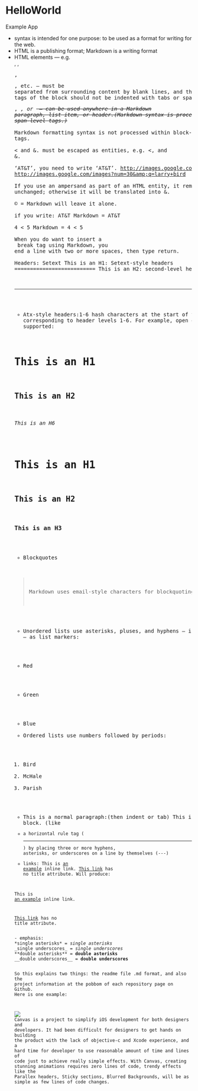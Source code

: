 HelloWorld
==========

Example App

- syntax is intended for one purpose: to be used as a format for writing for the web.
- HTML is a publishing format; Markdown is a writing format
- HTML elements — e.g. <div>, <table>, <pre>, <p>, etc. — must be separated from surrounding content by blank lines, and the start and end tags of the block should not be indented with tabs or spaces.
- <span>, <cite>, or <del> — can be used anywhere in a Markdown paragraph, list item, or header.(Markdown syntax is processed within span-level tags.)
- Markdown formatting syntax is not processed within block-level HTML tags.
- < and &. must be escaped as entities, e.g. &lt;, and &amp;.
- ‘AT&T’, you need to write ‘AT&amp;T’.
http://images.google.com/images?num=30&q=larry+bird
http://images.google.com/images?num=30&amp;q=larry+bird
- If you use an ampersand as part of an HTML entity, it remains unchanged; otherwise it will be translated into &amp;.
- &copy; = Markdown will leave it alone.
- if you write: AT&T Markdown = AT&amp;T
- 4 < 5 Markdown = 4 &lt; 5
- When you do want to insert a <br /> break tag using Markdown, you end a line with two or more spaces, then type return.
- Headers: Setext
This is an H1: Setext-style headers
==========================
This is an H2: second-level headers
---------------------------------------------------
- Atx-style headers:1-6 hash characters at the start of the line, corresponding to header levels 1-6. For example, open or closed styles supported:
# This is an H1
## This is an H2
###### This is an H6
# This is an H1 #
## This is an H2 ##
### This is an H3 ######
- Blockquotes
> Markdown uses email-style
> characters for blockquoting
- Unordered lists use asterisks, pluses, and hyphens — interchangably — as list markers:
*   Red
+   Green
-   Blue
- Ordered lists use numbers followed by periods:
1.  Bird
2.  McHale
3.  Parish
- This is a normal paragraph:(then indent or tab)
    This is a code block. (like <code>
- a horizontal rule tag (<hr />) by placing three or more hyphens, asterisks, or underscores on a line by themselves (---)
- links:
This is [an example](http://example.com/ "Title") inline link.
[This link](http://example.net/) has no title attribute.
Will produce:
<p>This is <a href="http://example.com/" title="Title">
an example</a> inline link.</p>
<p><a href="http://example.net/">This link</a> has no
title attribute.</p>
- emphasis:
*single asterisks* = <em>single asterisks</em>
_single underscores_ = <em>single underscores</em>
**double asterisks** = <strong>double asterisks</strong>
__double underscores__ = <strong>double underscores</strong>

So this explains two things:  the readme file .md format, and also the  project information at the pobbom of each repository page on Github.  Here is one example:

![](http://f.cl.ly/items/3435000d3G1E3t3m0J0X/canvas.png)
Canvas is a project to simplify iOS development for both designers and developers.
It had been difficult for designers to get hands on building the product with the lack of objective-c and Xcode experience, and a hard time for developer to use reasonable amount of time and lines of code just to achieve really simple effects.
With Canvas, creating stunning animations requires zero lines of code, trendy effects like the Parallex headers, Sticky sections, Blurred Backgrounds, will be as simple as few lines of code changes.
